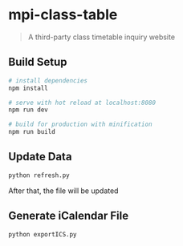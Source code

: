 # mpi-class-table

> A third-party class timetable inquiry website

## Build Setup

``` bash
# install dependencies
npm install

# serve with hot reload at localhost:8080
npm run dev

# build for production with minification
npm run build
```

## Update Data
``` bash
python refresh.py
```

After that, the file will be updated

## Generate iCalendar File
``` bash
python exportICS.py
```
